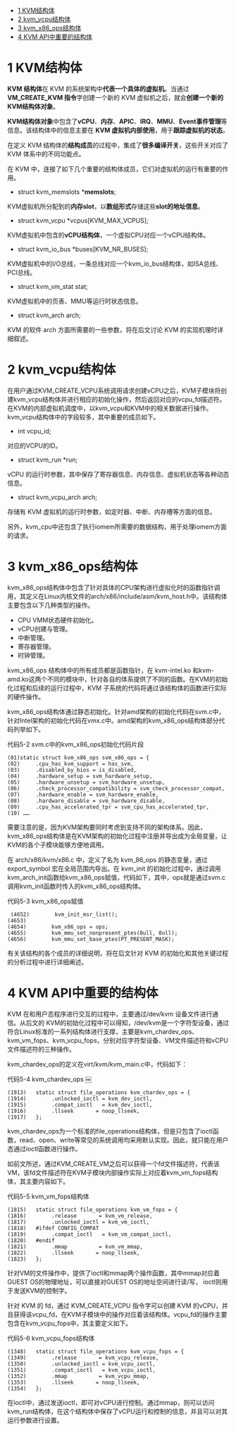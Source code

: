 
<!-- @import "[TOC]" {cmd="toc" depthFrom=1 depthTo=6 orderedList=false} -->

<!-- code_chunk_output -->

- [1 KVM结构体](#1-kvm结构体)
- [2 kvm\_vcpu结构体](#2-kvm_vcpu结构体)
- [3 kvm\_x86\_ops结构体](#3-kvm_x86_ops结构体)
- [4 KVM API中重要的结构体](#4-kvm-api中重要的结构体)

<!-- /code_chunk_output -->

# 1 KVM结构体

**KVM 结构体**在 KVM 的系统架构中**代表一个具体的虚拟机**。当通过**VM\_CREATE\_KVM 指令**字创建一个新的 KVM 虚拟机之后，就会**创建一个新的KVM结构体对象**。

**KVM结构体对象**中包含了**vCPU**、**内存**、**APIC**、**IRQ**、**MMU**、**Event事件管理**等信息。该结构体中的信息主要在 **KVM 虚拟机内部使用**，用于**跟踪虚拟机的状态**。

在定义 KVM 结构体的**结构成员**的过程中，集成了**很多编译开关**，这些开关对应了 KVM 体系中的不同功能点。

在 KVM 中，连接了如下几个重要的结构体成员，它们对虚拟机的运行有重要的作用。

- struct kvm\_memslots \***memslots**;

KVM虚拟机所分配到的**内存slot**，以**数组形式**存储这些**slot的地址信息**。

- struct kvm\_vcpu \*vcpus\[KVM\_MAX\_VCPUS];

KVM虚拟机中包含的**vCPU结构体**，一个虚拟CPU对应一个vCPU结构体。

- struct kvm\_io\_bus \*buses\[KVM\_NR\_BUSES];

KVM虚拟机中的I/O总线，一条总线对应一个kvm_io_bus结构体，如ISA总线、PCI总线。

- struct kvm_vm_stat stat;

KVM虚拟机中的页表、MMU等运行时状态信息。

- struct kvm\_arch arch;

KVM 的软件 arch 方面所需要的一些参数，将在后文讨论 KVM 的实现机理时详细叙述。

# 2 kvm\_vcpu结构体

在用户通过KVM_CREATE_VCPU系统调用请求创建vCPU之后，KVM子模块将创建kvm_vcpu结构体并进行相应的初始化操作，然后返回对应的vcpu_fd描述符。在KVM的内部虚拟机调度中，以kvm_vcpu和KVM中的相关数据进行操作。kvm_vcpu结构体中的字段较多，其中重要的成员如下。

- int vcpu\_id;

对应的VCPU的ID。

- struct kvm\_run \*run;

vCPU 的运行时参数，其中保存了寄存器信息、内存信息、虚拟机状态等各种动态信息。

- struct kvm\_vcpu\_arch arch;

存储有 KVM 虚拟机的运行时参数，如定时器、中断、内存槽等方面的信息。

另外，kvm\_cpu中还包含了执行iomem所需要的数据结构，用于处理iomem方面的请求。

# 3 kvm\_x86\_ops结构体

kvm\_x86\_ops结构体中包含了针对具体的CPU架构进行虚拟化时的函数指针调用，其定义在Linux内核文件的arch/x86/include/asm/kvm\_host.h中。该结构体主要包含以下几种类型的操作。

- CPU VMM状态硬件初始化。
- vCPU创建与管理。
- 中断管理。
- 寄存器管理。
- 时钟管理。

kvm\_x86\_ops 结构体中的所有成员都是函数指针，在 kvm\-intel.ko 和kvm\-amd.ko这两个不同的模块中，针对各自的体系提供了不同的函数。在KVM的初始化过程和后续的运行过程中，KVM 子系统的代码将通过该结构体的函数进行实际的硬件操作。

kvm_x86_ops结构体通过静态初始化。针对amd架构的初始化代码在svm.c中，针对Intel架构的初始化代码在vmx.c中。amd架构的kvm_x86_ops结构体部分代码列举如下。

代码5-2 svm.c中的kvm_x86_ops初始化代码片段

```
(01)static struct kvm_x86_ops svm_x86_ops = {￼
(02)     .cpu_has_kvm_support = has_svm,￼
(03)     .disabled_by_bios = is_disabled,￼
(04)     .hardware_setup = svm_hardware_setup,￼
(05)     .hardware_unsetup = svm_hardware_unsetup,￼
(06)     .check_processor_compatibility = svm_check_processor_compat,￼
(07)     .hardware_enable = svm_hardware_enable,￼
(08)     .hardware_disable = svm_hardware_disable,￼
(09)     .cpu_has_accelerated_tpr = svm_cpu_has_accelerated_tpr,￼
(10) ……
```

需要注意的是，因为KVM架构要同时考虑到支持不同的架构体系。因此， kvm_x86_ops结构体是在KVM架构的初始化过程中注册并导出成为全局变量，让KVM的各个子模块能够方便地调用。

在 arch/x86/kvm/x86.c 中，定义了名为 kvm\_86\_ops 的静态变量，通过export\_symbol 宏在全局范围内导出。在 kvm\_init 的初始化过程中，通过调用kvm\_arch\_init函数给kvm\_x86\_ops赋值，代码如下，其中，ops就是通过svm.c调用kvm\_init函数时传入的kvm\_x86\_ops结构体。

代码5-3 kvm_x86_ops赋值

```
￼(4652)        kvm_init_msr_list();￼
(4653)￼
(4654)        kvm_x86_ops = ops;￼
(4655)        kvm_mmu_set_nonpresent_ptes(0ull, 0ull);￼
(4656)        kvm_mmu_set_base_ptes(PT_PRESENT_MASK);
```

有关该结构的各个成员的详细说明，将在后文针对 KVM 的初始化和其他关键过程的分析过程中进行详细阐述。

# 4 KVM API中重要的结构体

KVM 在和用户态程序进行交互的过程中，主要通过/dev/kvm 设备文件进行通信。从后文的 KVM的初始化过程中可以得知，/dev/kvm是一个字符型设备，通过符合Linux标准的一系列结构体进行支撑，主要是kvm\_chardev\_ops、kvm\_vm\_fops、kvm\_vcpu\_fops，分别对应字符型设备、VM文件描述符和vCPU文件描述符的三种操作。

kvm\_chardev\_ops的定义在virt/kvm/kvm\_main.c中，代码如下：

代码5\-4 kvm\_chardev\_ops
￼
```
(1913)   static struct file_operations kvm_chardev_ops = {￼
(1914)        .unlocked_ioctl = kvm_dev_ioctl,￼
(1915)        .compat_ioctl   = kvm_dev_ioctl,￼
(1916)        .llseek       = noop_llseek,￼
(1917)   };
```

kvm\_chardev\_ops为一个标准的file\_operations结构体，但是只包含了ioctl函数，read、open、write等常见的系统调用均采用默认实现。因此，就只能在用户态通过ioctl函数进行操作。

如前文所述，通过KVM\_CREATE\_VM之后可以获得一个fd文件描述符，代表该VM，该fd文件描述符在KVM子模块内部操作实际上对应着kvm\_vm\_fops结构体，其主要内容如下。

代码5\-5 kvm\_vm\_fops结构体

```
(1815)   static struct file_operations kvm_vm_fops = {￼
(1816)        .release       = kvm_vm_release,￼
(1817)        .unlocked_ioctl = kvm_vm_ioctl,￼
(1818)   #ifdef CONFIG_COMPAT￼
(1819)        .compat_ioctl   = kvm_vm_compat_ioctl,￼
(1820)   #endif￼
(1821)        .mmap          = kvm_vm_mmap,￼
(1822)        .llseek       = noop_llseek,￼
(1823)   };
```

针对VM的文件操作中，提供了ioctl和mmap两个操作函数，其中mmap对应着GUEST OS的物理地址，可以直接对GUEST OS的地址空间进行读/写， ioctl则用于发送KVM的控制字。

针对 KVM 的 fd，通过 KVM_CREATE_VCPU 指令字可以创建 KVM 的vCPU，并且获得该vcpu\_fd，在KVM子模块中的操作对应着该结构体。vcpu\_fd的操作主要包含在kvm\_vcpu\_fops中，其主要定义如下。

代码5-6 kvm\_vcpu\_fops结构体

```
(1348)   static struct file_operations kvm_vcpu_fops = {￼
(1349)        .release       = kvm_vcpu_release,￼
(1350)        .unlocked_ioctl = kvm_vcpu_ioctl,￼
(1351)        .compat_ioctl   = kvm_vcpu_ioctl,￼
(1352)        .mmap          = kvm_vcpu_mmap,￼
(1353)        .llseek       = noop_llseek,￼
(1354)   };
```

在ioctl中，通过发送ioctl，即可对vCPU进行控制。通过mmap，则可以访问kvm\_run结构体，在这个结构体中保存了vCPU运行和控制的信息，并且可以对其运行参数进行设置。
